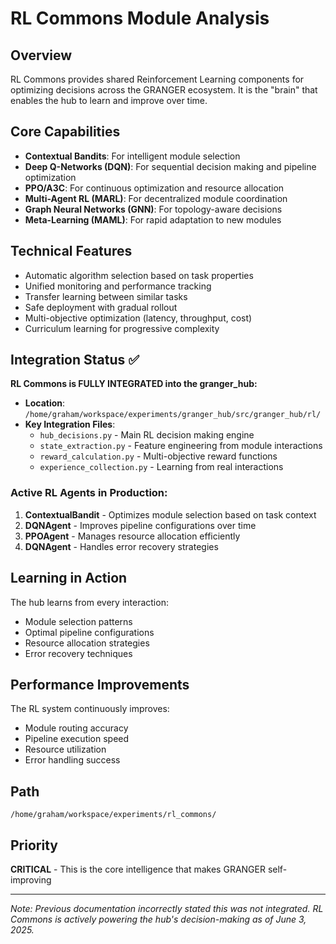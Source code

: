 # RL Commons Module Analysis

## Overview
RL Commons provides shared Reinforcement Learning components for optimizing decisions across the GRANGER ecosystem. It is the "brain" that enables the hub to learn and improve over time.

## Core Capabilities
- **Contextual Bandits**: For intelligent module selection
- **Deep Q-Networks (DQN)**: For sequential decision making and pipeline optimization
- **PPO/A3C**: For continuous optimization and resource allocation
- **Multi-Agent RL (MARL)**: For decentralized module coordination
- **Graph Neural Networks (GNN)**: For topology-aware decisions
- **Meta-Learning (MAML)**: For rapid adaptation to new modules

## Technical Features
- Automatic algorithm selection based on task properties
- Unified monitoring and performance tracking
- Transfer learning between similar tasks
- Safe deployment with gradual rollout
- Multi-objective optimization (latency, throughput, cost)
- Curriculum learning for progressive complexity

## Integration Status ✅

**RL Commons is FULLY INTEGRATED into the granger_hub:**

- **Location**: `/home/graham/workspace/experiments/granger_hub/src/granger_hub/rl/`
- **Key Integration Files**:
  - `hub_decisions.py` - Main RL decision making engine
  - `state_extraction.py` - Feature engineering from module interactions
  - `reward_calculation.py` - Multi-objective reward functions
  - `experience_collection.py` - Learning from real interactions

### Active RL Agents in Production:
1. **ContextualBandit** - Optimizes module selection based on task context
2. **DQNAgent** - Improves pipeline configurations over time
3. **PPOAgent** - Manages resource allocation efficiently
4. **DQNAgent** - Handles error recovery strategies

## Learning in Action

The hub learns from every interaction:
- Module selection patterns
- Optimal pipeline configurations
- Resource allocation strategies
- Error recovery techniques

## Performance Improvements

The RL system continuously improves:
- Module routing accuracy
- Pipeline execution speed
- Resource utilization
- Error handling success

## Path
`/home/graham/workspace/experiments/rl_commons/`

## Priority
**CRITICAL** - This is the core intelligence that makes GRANGER self-improving

---
*Note: Previous documentation incorrectly stated this was not integrated. RL Commons is actively powering the hub's decision-making as of June 3, 2025.*
